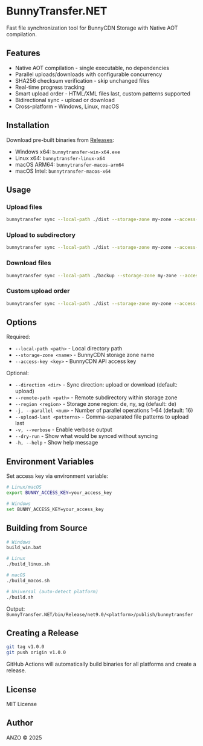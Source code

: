 # BunnyTransfer.NET

Fast file synchronization tool for BunnyCDN Storage with Native AOT compilation.

## Features

- Native AOT compilation - single executable, no dependencies
- Parallel uploads/downloads with configurable concurrency
- SHA256 checksum verification - skip unchanged files
- Real-time progress tracking
- Smart upload order - HTML/XML files last, custom patterns supported
- Bidirectional sync - upload or download
- Cross-platform - Windows, Linux, macOS

## Installation

Download pre-built binaries from [Releases](../../releases):

- Windows x64: `bunnytransfer-win-x64.exe`
- Linux x64: `bunnytransfer-linux-x64`
- macOS ARM64: `bunnytransfer-macos-arm64`
- macOS Intel: `bunnytransfer-macos-x64`

## Usage

### Upload files

```bash
bunnytransfer sync --local-path ./dist --storage-zone my-zone --access-key YOUR_KEY
```

### Upload to subdirectory

```bash
bunnytransfer sync --local-path ./dist --storage-zone my-zone --access-key YOUR_KEY --remote-path v1.2.3
```

### Download files

```bash
bunnytransfer sync --local-path ./backup --storage-zone my-zone --access-key YOUR_KEY --direction download
```

### Custom upload order

```bash
bunnytransfer sync --local-path ./dist --storage-zone my-zone --access-key YOUR_KEY --upload-last "*.hash,manifest.json"
```

## Options

Required:
- `--local-path <path>` - Local directory path
- `--storage-zone <name>` - BunnyCDN storage zone name
- `--access-key <key>` - BunnyCDN API access key

Optional:
- `--direction <dir>` - Sync direction: upload or download (default: upload)
- `--remote-path <path>` - Remote subdirectory within storage zone
- `--region <region>` - Storage zone region: de, ny, sg (default: de)
- `-j, --parallel <num>` - Number of parallel operations 1-64 (default: 16)
- `--upload-last <patterns>` - Comma-separated file patterns to upload last
- `-v, --verbose` - Enable verbose output
- `--dry-run` - Show what would be synced without syncing
- `-h, --help` - Show help message

## Environment Variables

Set access key via environment variable:

```bash
# Linux/macOS
export BUNNY_ACCESS_KEY=your_access_key

# Windows
set BUNNY_ACCESS_KEY=your_access_key
```

## Building from Source

```bash
# Windows
build_win.bat

# Linux
./build_linux.sh

# macOS
./build_macos.sh

# Universal (auto-detect platform)
./build.sh
```

Output: `BunnyTransfer.NET/bin/Release/net9.0/<platform>/publish/bunnytransfer`

## Creating a Release

```bash
git tag v1.0.0
git push origin v1.0.0
```

GitHub Actions will automatically build binaries for all platforms and create a release.

## License

MIT License

## Author

ANZO © 2025